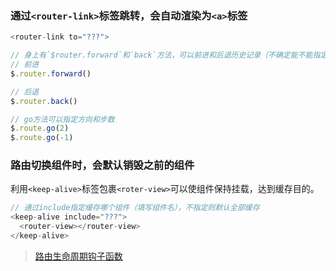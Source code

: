 ### 通过`<router-link>`标签跳转，会自动渲染为`<a>`标签
```js
<router-link to="???">

// 身上有`$router.forward`和`back`方法，可以前进和后退历史记录（不确定能不能指定步数）
// 前进
$.router.forward()

// 后退
$.router.back()

// go方法可以指定方向和步数
$.route.go(2)
$.route.go(-1)
```

### 路由切换组件时，会默认销毁之前的组件
利用`<keep-alive>`标签包裹`<roter-view>`可以使组件保持挂载，达到缓存目的。
```js
// 通过include指定缓存哪个组件（填写组件名），不指定则默认全部缓存
<keep-alive include="???">
  <router-view></router-view>
</keep-alive>

```
>[路由生命周期钩子函数](https://github.com/Octopustraveler/Vue-Memo-Related/blob/main/Vue%E8%B7%AF%E7%94%B1%E7%9A%84%E7%94%9F%E5%91%BD%E5%91%A8%E6%9C%9F%E9%92%A9%E5%AD%90.md)

